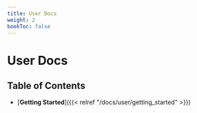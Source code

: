 ```yaml
---
title: User Docs
weight: 2
bookToc: false
---
```


# User Docs

## Table of Contents

- [**Getting Started**]({{< relref "/docs/user/getting_started" >}})